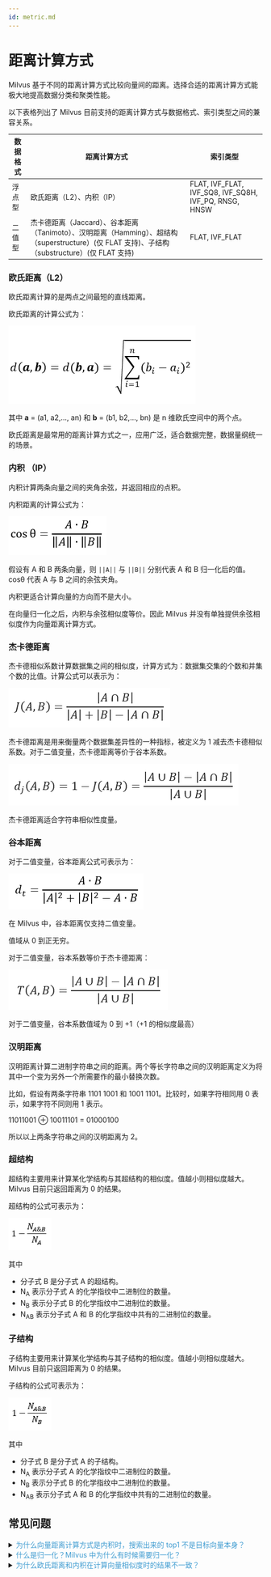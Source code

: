 ```yaml
---
id: metric.md
---
```


# 距离计算方式

Milvus 基于不同的距离计算方式比较向量间的距离。选择合适的距离计算方式能极大地提高数据分类和聚类性能。

以下表格列出了 Milvus 目前支持的距离计算方式与数据格式、索引类型之间的兼容关系。

| 数据格式 | 距离计算方式                                                                                                       | 索引类型                                                       |
| -------- | ------------------------------------------------------------------------------------------------------------------ | -------------------------------------------------------------- |
| 浮点型   | 欧氏距离（L2）、内积（IP）                                                                                         | FLAT, IVF\_FLAT, IVF\_SQ8, IVF\_SQ8H, IVF\_PQ, RNSG, HNSW |
| 二值型   | 杰卡德距离（Jaccard）、谷本距离（Tanimoto）、汉明距离（Hamming）、超结构（superstructure）(仅 FLAT 支持)、子结构（substructure）(仅 FLAT 支持) | FLAT, IVF_FLAT                                               |

### 欧氏距离（L2）

欧氏距离计算的是两点之间最短的直线距离。

欧氏距离的计算公式为：

![euclidean](../../../assets/euclidean_metric.png)

其中 **a** = (a1, a2,..., an) 和 **b** = (b1, b2,..., bn) 是 n 维欧氏空间中的两个点。

欧氏距离是最常用的距离计算方式之一，应用广泛，适合数据完整，数据量纲统一的场景。

### 内积 （IP）

内积计算两条向量之间的夹角余弦，并返回相应的点积。

内积距离的计算公式为：

![ip](../../../assets/ip_metric.png)

假设有 A 和 B 两条向量，则 `||A||` 与 `||B||` 分别代表 A 和 B 归一化后的值。cosθ 代表 A 与 B 之间的余弦夹角。

内积更适合计算向量的方向而不是大小。

<div class="alert note">
在向量归一化之后，内积与余弦相似度等价。因此 Milvus 并没有单独提供余弦相似度作为向量距离计算方式。
</div>

### 杰卡德距离

杰卡德相似系数计算数据集之间的相似度，计算方式为：数据集交集的个数和并集个数的比值。计算公式可以表示为：

![Jaccard similarity coefficient](../../../assets/jaccard_coeff.png)

杰卡德距离是用来衡量两个数据集差异性的一种指标，被定义为 1 减去杰卡德相似系数。对于二值变量，杰卡德距离等价于谷本系数。

![Jaccard distance](../../../assets/jaccard_dist.png)

杰卡德距离适合字符串相似性度量。

### 谷本距离

对于二值变量，谷本距离公式可表示为：

![tanimoto distance](../../../assets/tanimoto_dist.png)

在 Milvus 中，谷本距离仅支持二值变量。

值域从 0 到正无穷。

对于二值变量，谷本系数等价于杰卡德距离：

![tanimoto coefficient](../../../assets/tanimoto_coeff.png)

对于二值变量，谷本系数值域为 0 到 +1（+1 的相似度最高）

### 汉明距离

汉明距离计算二进制字符串之间的距离。两个等长字符串之间的汉明距离定义为将其中一个变为另外一个所需要作的最小替换次数。

比如，假设有两条字符串 1101 1001 和 1001 1101。比较时，如果字符相同用 0 表示，如果字符不同则用 1 表示。

11011001 ⊕ 10011101 = 01000100

所以以上两条字符串之间的汉明距离为 2。

### 超结构

超结构主要用来计算某化学结构与其超结构的相似度。值越小则相似度越大。Milvus 目前只返回距离为 0 的结果。

超结构的公式可表示为：

![superstructure](../../../assets/superstructure.png)

其中

- 分子式 B 是分子式 A 的超结构。
- N<sub>A</sub> 表示分子式 A 的化学指纹中二进制位的数量。
- N<sub>B</sub> 表示分子式 B 的化学指纹中二进制位的数量。
- N<sub>AB</sub> 表示分子式 A 和 B 的化学指纹中共有的二进制位的数量。

### 子结构

子结构主要用来计算某化学结构与其子结构的相似度。值越小则相似度越大。Milvus 目前只返回距离为 0 的结果。

子结构的公式可表示为：

![substructure](../../../assets/substructure.png)

其中

- 分子式 B 是分子式 A 的子结构。
- N<sub>A</sub> 表示分子式 A 的化学指纹中二进制位的数量。
- N<sub>B</sub> 表示分子式 B 的化学指纹中二进制位的数量。
- N<sub>AB</sub> 表示分子式 A 和 B 的化学指纹中共有的二进制位的数量。



## 常见问题

<details>
<summary><font color="#3f9cd1">为什么向量距离计算方式是内积时，搜索出来的 top1 不是目标向量本身？</font></summary>
向量距离计算方式用内积时，如果向量未归一化，会出现这样的情况。
</details>
<details>
<summary><font color="#3f9cd1">什么是归一化？Milvus 中为什么有时候需要归一化？</font></summary>
<p>归一化指的是通过数学变换将向量的模长变为 1 的过程。如需使用点积计算向量相似度，则必须对向量作归一化处理。处理后点积与余弦相似度等价。
</p>
<p>
可参阅文章 <a href="https://zhuanlan.zhihu.com/p/88117781">向量搜索的简明数学基础</a>。
</p>
</details>
<details>
<summary><font color="#3f9cd1">为什么欧氏距离和内积在计算向量相似度时的结果不一致？</font></summary>
如果欧氏距离和内积返回不一致的结果，需要检查数据是否已经归一化。如果没有，请先对数据进行归一化。理论上可以证明，对于未归一化的数据，欧氏距离和内积的结果是不一致的。
</details>
